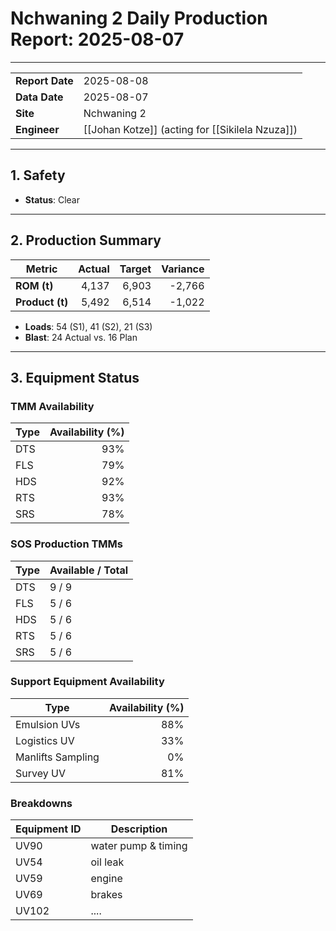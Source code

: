 # Nchwaning 2 Daily Production Report: 2025-08-07

---

| | |
|---|---|
| **Report Date** | 2025-08-08 |
| **Data Date** | 2025-08-07 |
| **Site** | Nchwaning 2 |
| **Engineer** | [[Johan Kotze]] (acting for [[Sikilela Nzuza]]) |

---

## 1. Safety

- **Status**: Clear

---

## 2. Production Summary

| Metric | Actual | Target | Variance |
|---|---:|---:|---:|
| **ROM (t)** | 4,137 | 6,903 | -2,766 |
| **Product (t)** | 5,492 | 6,514 | -1,022 |

- **Loads**: 54 (S1), 41 (S2), 21 (S3)
- **Blast**: 24 Actual vs. 16 Plan

---

## 3. Equipment Status

### TMM Availability

| Type | Availability (%) |
|---|---:|
| DTS | 93% |
| FLS | 79% |
| HDS | 92% |
| RTS | 93% |
| SRS | 78% |

### SOS Production TMMs

| Type | Available / Total |
|---|---|
| DTS | 9 / 9 |
| FLS | 5 / 6 |
| HDS | 5 / 6 |
| RTS | 5 / 6 |
| SRS | 5 / 6 |

### Support Equipment Availability

| Type | Availability (%) |
|---|---:|
| Emulsion UVs | 88% |
| Logistics UV | 33% |
| Manlifts Sampling | 0% |
| Survey UV | 81% |

### Breakdowns

| Equipment ID | Description |
|---|---|
| UV90 | water pump & timing |
| UV54 | oil leak |
| UV59 | engine |
| UV69 | brakes |
| UV102 | .... |
